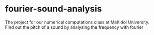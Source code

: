 # fourier-sound-analysis
The project for our numerical computations class at Mahidol University. Find out the pitch of a sound by analyzing the frequency with fourier
